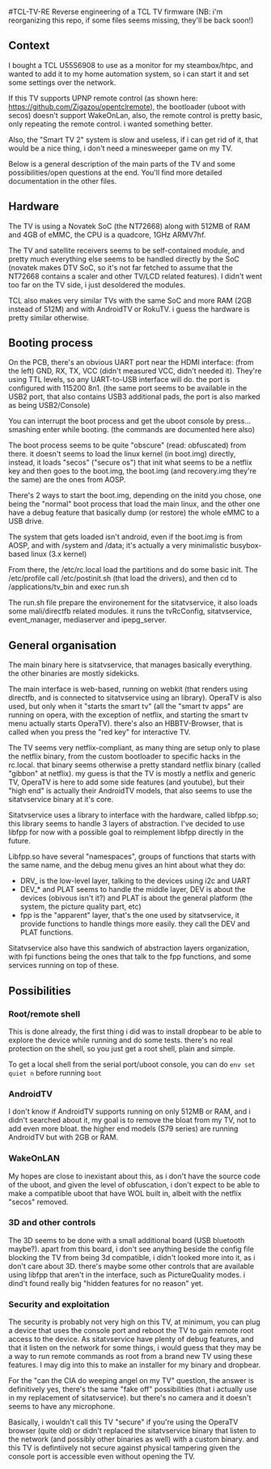 #TCL-TV-RE
Reverse engineering of a TCL TV firmware (NB: i'm reorganizing this repo, if some files seems missing, they'll be back soon!)

## Context
I bought a TCL U55S6908 to use as a monitor for my steambox/htpc, and wanted to add it to my home automation system, so i can start it and set some settings over the network.

If this TV supports UPNP remote control (as shown here: https://github.com/Zigazou/opentclremote), the bootloader (uboot with secos) doesn't support WakeOnLan, also, the remote control is pretty basic, only repeating the remote control. i wanted something better.

Also, the "Smart TV 2" system is slow and useless, if i can get rid of it, that would be a nice thing, i don't need a minesweeper game on my TV.

Below is a general description of the main parts of the TV and some possibilities/open questions at the end. You'll find more detailed documentation in the other files.

## Hardware
The TV is using a Novatek SoC (the NT72668) along with 512MB of RAM and 4GB of eMMC, the CPU is a quadcore, 1GHz ARMV7hf.

The TV and satellite receivers seems to be self-contained module, and pretty much everything else seems to be handled directly by the SoC (novatek makes DTV SoC, so it's not far fetched to assume that the NT72668 contains a scaler and other TV/LCD related features). I didn't went too far on the TV side, i just desoldered the modules.

TCL also makes very similar TVs with the same SoC and more RAM (2GB instead of 512M) and with AndroidTV or RokuTV. i guess the hardware is pretty similar otherwise.

## Booting process
On the PCB, there's an obvious UART port near the HDMI interface: (from the left) GND, RX, TX, VCC (didn't measured VCC, didn't needed it). They're using TTL levels, so any UART-to-USB interface will do. the port is configured with 115200 8n1. (the same port seems to be available in the USB2 port, that also contains USB3 additional pads, the port is also marked as being USB2/Console)

You can interrupt the boot process and get the uboot console by press... smashing enter while booting. (the commands are documented here also)

The boot process seems to be quite "obscure" (read: obfuscated) from there. it doesn't seems to load the linux kernel (in boot.img) directly, instead, it loads "secos" ("secure os") that init what seems to be a netflix key and then goes to the boot.img, the boot.img (and recovery.img they're the same) are the ones from AOSP.

There's 2 ways to start the boot.img, depending on the initd you chose, one being the "normal" boot process that load the main linux, and the other one have a debug feature that basically dump (or restore) the whole eMMC to a USB drive.

The system that gets loaded isn't android, even if the boot.img is from AOSP, and with /system and /data; it's actually a very minimalistic busybox-based linux (3.x kernel)

From there, the /etc/rc.local load the partitions and do some basic init. The /etc/profile call /etc/postinit.sh (that  load the drivers), and then cd to /applications/tv_bin and exec run.sh

The run.sh file prepare the environement for the sitatvservice, it also loads some mali/directfb related modules. it runs the tvRcConfig, sitatvservice, event_manager, mediaserver and ipepg_server.

## General organisation
The main binary here is sitatvservice, that manages basically everything. the other binaries are mostly sidekicks.

The main interface is web-based, running on webkit (that renders using directfb, and is connected to sitatvservice using an library). OperaTV is also used, but only when it "starts the smart tv" (all the "smart tv apps" are running on opera, with the exception of netflix, and starting the smart tv menu actually starts OperaTV). there's also an HBBTV-Browser, that is called when you press the "red key" for interactive TV.

The TV seems very netflix-compliant, as many thing are setup only to plase the netflix binary, from the custom bootloader to specific hacks in the rc.local. that binary seems otherwise a pretty standard netflix binary (called "gibbon" at netflix). my guess is that the TV is mostly a netflix and generic TV, OperaTV is here to add some side features (and youtube), but their "high end" is actually their AndroidTV models, that also seems to use the sitatvservice binary at it's core.

Sitatvservice uses a library to interface with the hardware, called libfpp.so; this library seems to handle 3 layers of abstraction. I've decided to use libfpp for now with a possible goal to reimplement libfpp directly in the future.

Libfpp.so have several "namespaces", groups of functions that starts with the same name, and the debug menu gives an hint about what they do:
* DRV_ is the low-level layer, talking to the devices using i2c and UART
* DEV_* and PLAT seems to handle the middle layer, DEV is about the devices (obivous isn't it?) and PLAT is about the general platform (the system, the picture quality part, etc)
* fpp is the "apparent" layer, that's the one used by sitatvservice, it provide functions to handle things more easily. they call the DEV and PLAT functions.

Sitatvservice also have this sandwich of abstraction layers organization, with fpi functions being the ones that talk to the fpp functions, and some services running on top of these.

## Possibilities

### Root/remote shell
This is done already, the first thing i did was to install dropbear to be able to explore the device while running and do some tests. there's no real protection on the shell, so you just get a root shell, plain and simple.

To get a local shell from the serial port/uboot console, you can do `env set quiet n` before running `boot`

### AndroidTV
I don't know if AndroidTV supports running on only 512MB or RAM, and i didn't searched about it, my goal is to remove the bloat from my TV, not to add even more bloat. the higher end models (S79 series) are running AndroidTV but with 2GB or RAM.

### WakeOnLAN
My hopes are close to inexistant about this, as i don't have the source code of the uboot, and given the level of obfuscation, i don't expect to be able to make a compatible uboot that have WOL built in, albeit with the netflix "secos" removed.

### 3D and other controls
The 3D seems to be done with a small additional board (USB bluetooth maybe?). apart from this board, i don't see anything beside the config file blocking the TV from being 3d compatible, i didn't looked more into it, as i don't care about 3D. there's maybe some other controls that are available using libfpp that aren't in the interface, such as PictureQuality modes. i dind't found really big "hidden features for no reason" yet.

### Security and exploitation
The security is probably not very high on this TV, at minimum, you can plug a device that uses the console port and reboot the TV to gain remote root access to the device. As sitatvservice have plenty of debug features, and that it listen on the network for some things, i would guess that they may be a way to run remote commands as root from a brand new TV using these features. I may dig into this to make an installer for my binary and dropbear.

For the "can the CIA do weeping angel on my TV" question, the answer is definitively yes, there's the same "fake off" possibilities (that i actually use in my replacement of sitatvservice). but there's no camera and it doesn't seems to have any microphone.

Basically, i wouldn't call this TV "secure" if you're using the OperaTV browser (quite old) or didn't replaced the sitatvservice binary that listen to the network (and possibly other binaries as well) with a custom binary. and this TV is defintiively not secure against physical tampering given the console port is accessible even without opening the TV.
